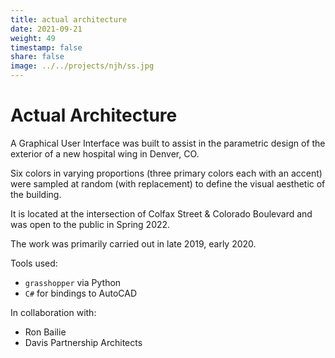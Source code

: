 ```yaml
---
title: actual architecture
date: 2021-09-21
weight: 49
timestamp: false
share: false
image: ../../projects/njh/ss.jpg
---
```


# Actual Architecture

A Graphical User Interface was built to assist in the parametric design of the exterior of a new hospital wing in Denver, CO.

Six colors in varying proportions (three primary colors each with an accent) were sampled at random (with replacement) to define the visual aesthetic of the building.

It is located at the intersection of Colfax Street & Colorado Boulevard and was open to the public in Spring 2022.

The work was primarily carried out in late 2019, early 2020.

Tools used:
- `grasshopper` via Python
- `C#` for bindings to AutoCAD

In collaboration with:
- Ron Bailie
- Davis Partnership Architects
